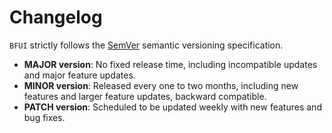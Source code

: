 # Changelog

`BFUI` strictly follows the [SemVer](https://semver.org/) semantic versioning specification.

- **MAJOR version**: No fixed release time, including incompatible updates and major feature updates.
- **MINOR version**: Released every one to two months, including new features and larger feature updates, backward compatible.
- **PATCH version**: Scheduled to be updated weekly with new features and bug fixes.

